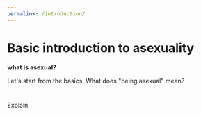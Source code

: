 ```yaml
---
permalink: /introduction/
---
```


# Basic introduction to asexuality 
**what is asexual?**

Let's start from the basics. What does "being asexual" mean? 
#

Explain
